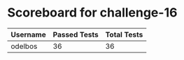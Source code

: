 # Scoreboard for challenge-16
| Username   | Passed Tests | Total Tests |
|------------|--------------|-------------|
| odelbos | 36 | 36 |
